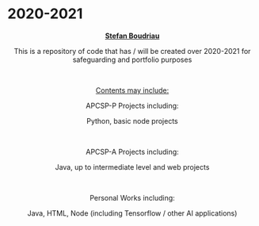 # 2020-2021
<p style="text-align: center;"><span style="text-decoration: underline;"><strong>Stefan Boudriau</strong></span></p>
<p style="text-align: center;">This is a repository of code that has / will be created over 2020-2021 for safeguarding and portfolio purposes</p>
<p style="text-align: center;">&nbsp;</p>
<p style="text-align: center;"><span style="text-decoration: underline;">Contents may include:</span></p>
<p style="text-align: center;">APCSP-P Projects including:</p>
<p style="text-align: center;">Python, basic node projects</p>
<p style="text-align: center;">&nbsp;</p>
<p style="text-align: center;">APCSP-A Projects including:</p>
<p style="text-align: center;">Java, up to intermediate level and web projects</p>
<p style="text-align: center;">&nbsp;</p>
<p style="text-align: center;">Personal Works including:</p>
<p style="text-align: center;">Java, HTML, Node (including Tensorflow / other AI applications)</p>
<p style="text-align: center;">&nbsp;</p>
